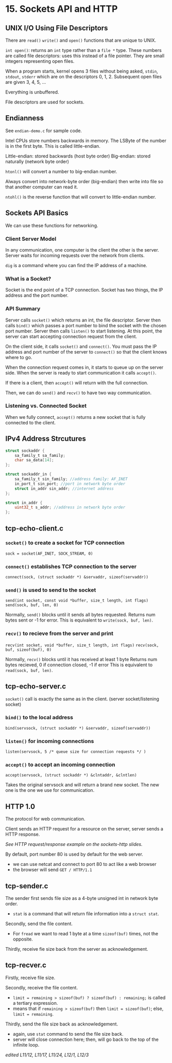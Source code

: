 # 15. Sockets API and HTTP

## UNIX I/O Using File Descriptors

There are `read()` `write()` and `open()` functions that are unique to UNIX. 

`int open()`: returns an `int` type rather than a `file *` type.
These numbers are called file descriptors: uses this instead of a file pointer. They are small integers representing open files.

When a program starts, kernel opens 3 files without being asked, `stdin`, `stdout`, `stderr` which are on the descriptors 0, 1, 2.
Subsequent open files are given 3, 4, 5, ...

Everything is unbuffered.

File descriptors are used for sockets.

## Endianness

See `endian-demo.c` for sample code.

Intel CPUs store numbers backwards in memory. The LSByte of the number is in the first byte.
This is called little-endian.

Little-endian: stored backwards (host byte order)
Big-endian: stored naturally (network byte order)

`htonl()` will convert a number to big-endian number.

Always convert into network-byte order (big-endian) then write into file so that another computer can read it. 

`ntohl()` is the reverse function that will convert to little-endian number. 

## Sockets API Basics

We can use these functions for networking.

### Client Server Model

In any communication, one computer is the client the other is the server.
Server waits for incoming requests over the network from clients. 

`dig` is a command where you can find the IP address of a machine.

### What is a Socket?

Socket is the end point of a TCP connection.
Socket has two things, the IP address and the port number.

### API Summary

Server calls `socket()` which returns an int, the file descriptor.
Server then calls `bind()` which passes a port number to bind the socket with the chosen port number.
Server then calls `listen()` to start listening.
At this point, the server can start accepting connection request from the client.

On the client side, it calls `socket()` and `connect()`.
You must pass the IP address and port number of the server to `connect()` so that the client knows where to go.

When the connection request comes in, it starts to queue up on the server side. When the server is ready to start communication it calls `accept()`. 

If there is a client, then `accept()` will return with the full connection.

Then, we can do `send()` and `recv()` to have two way communication.

### Listening vs. Connected Socket

When we fully connect, `accept()` returns a new socket that is fully connected to the client.

## IPv4 Address Strcutures

```C
struct sockaddr {
    sa_family_t sa_family;
    char sa_data[14];
};

struct sockaddr_in {
    sa_family_t sin_family; //address family: AF_INET
    in_port_t sin_port; //port in network byte order
    struct in_addr sin_addr; //internet address
};

struct in_addr {
    uint32_t s_addr; //address in network byte order
};
```

## tcp-echo-client.c

### `socket()` to create a socket for TCP connection

`sock = socket(AF_INET, SOCK_STREAM, 0)`

### `connect()` establishes TCP connection to the server

`connect(sock, (struct sockaddr *) &servaddr, sizeof(servaddr))`

### `send()` is used to send to the socket

`send(int socket, const void *buffer, size_t length, int flags)`
`send(sock, buf, len, 0)`

Normally, `send()` blocks until it sends all bytes requested.
Returns num bytes sent or -1 for error.
This is equivalent to `write(sock, buf, len)`.

### `recv()` to recieve from the server and print

`recv(int socket, void *buffer, size_t length, int flags)`
`recv(sock, buf, sizeof(buf), 0)`

Normally, `recv()` blocks until it has received at least 1 byte
Returns num bytes recieved, 0 if connection closed, -1 if error
This is equivalent to `read(sock, buf, len)`.

## tcp-echo-server.c

`socket()` call is exactly the same as in the client. (server socket/listening socket)

### `bind()` to the local address

`bind(servsock, (struct sockaddr *) &servaddr, sizeof(servaddr))`

### `listen()` for incoming connections

`listen(servsock, 5 /* queue size for connection requests */ )`

### `accept()` to accept an incoming connection

`accept(servsock, (struct sockaddr *) &clntaddr, &clntlen)`

Takes the original servsock and will return a brand new socket.
The new one is the one we use for communication.

## HTTP 1.0

The protocol for web communication. 

Client sends an HTTP request for a resource on the server, server sends a HTTP response.

*See HTTP request/response example on the sockets-http slides.*

By default, port number 80 is used by default for the web server.
- we can use netcat and connect to port 80 to act like a web browser
- the browser will send `GET / HTTP/1.1`

## tcp-sender.c

The sender first sends file size as a 4-byte unsigned int in network byte order.
- `stat` is a command that will return file information into a `struct stat`.

Secondly, send the file content.
- For `fread` we want to read 1 byte at a time `sizeof(buf)` times, not the opposite. 

Thirdly, receive fie size back from the server as acknowledgement.

## tcp-recver.c

Firstly, receive file size.

Secondly, receive the file content.
- `limit = remaining > sizeof(buf) ? sizeof(buf) : remaining;` is called a tertiary expression.
- means that if `remaining > sizeof(buf)` then `limit = sizeof(buf)`; else, `limit = remaining`. 

Thirdly, send the file size back as acknowledgement.
- again, use `stat` command to send the file size back.
- server will close connection here; then, will go back to the top of the infinite loop.




*edited L11/12, L11/17, L11/24, L12/1, L12/3*
